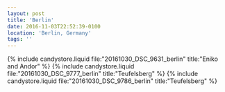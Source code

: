 ```yaml
---
layout: post
title: 'Berlin'
date: 2016-11-03T22:52:39-0100
location: 'Berlin, Germany'
tags: ''
---
```


{% include candystore.liquid file:"20161030_DSC_9631_berlin" title:"Eniko and Andor" %}
{% include candystore.liquid file:"20161030_DSC_9777_berlin" title:"Teufelsberg" %}
{% include candystore.liquid file:"20161030_DSC_9786_berlin" title:"Teufelsberg" %}
